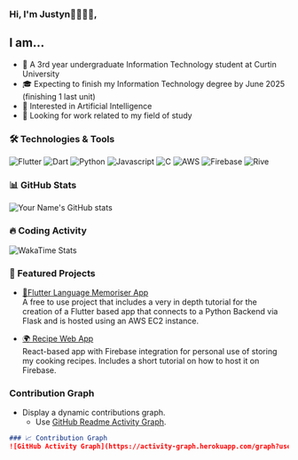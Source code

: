 ### Hi, I'm Justyn👋🧑🏾‍💻,
## I am...

- 📖 A 3rd year undergraduate Information Technology student at Curtin University
- 🎓 Expecting to finish my Information Technology degree by June 2025 (finishing 1 last unit)
- 🤔 Interested in Artificial Intelligence
- 👀 Looking for work related to my field of study

### 🛠️ Technologies & Tools

![Flutter](https://img.shields.io/badge/-Flutter-blue?logo=flutter&logoColor=white)
![Dart](https://img.shields.io/badge/-Dart-green?logo=dart&logoColor=white)
![Python](https://img.shields.io/badge/-Python-purple?logo=python&logoColor=white)
![Javascript](https://img.shields.io/badge/-Javascript-yellow?logo=javascript&logoColor=white)
![C](https://img.shields.io/badge/-C-grey?logo=c&logoColor=white)
![AWS](https://img.shields.io/badge/-AWS-orange?logo=amazon-aws&logoColor=white)
![Firebase](https://img.shields.io/badge/-Firebase-red?logo=firebase&logoColor=white)
![Rive](https://img.shields.io/badge/-Rive-black?logo=rive&logoColor=white)

### 📊 GitHub Stats
![Your Name's GitHub stats](https://github-readme-stats.vercel.app/api?username=Justyn-M&show_icons=true&theme=tokyonight)

### 🔥 Coding Activity
![WakaTime Stats](https://github-readme-stats.vercel.app/api/wakatime?username=Justyn-M)

### 🚀 Featured Projects

- [📱Flutter Language Memoriser App](https://github.com/Justyn-M/language_memoriser)  
  A free to use project that includes a very in depth tutorial for the creation of a Flutter based app that connects to a Python Backend via Flask and is hosted using an AWS EC2 instance.
  
- [🌍 Recipe Web App](https://github.com/Justyn-M/recipe-organiser)  
  React-based app with Firebase integration for personal use of storing my cooking recipes. Includes a short tutorial on how to host it on Firebase.

### Contribution Graph
- Display a dynamic contributions graph.
  - Use [GitHub Readme Activity Graph](https://github.com/Ashutosh00710/github-readme-activity-graph).

```markdown
### 📈 Contribution Graph
![GitHub Activity Graph](https://activity-graph.herokuapp.com/graph?username=Justyn-M&theme=dracula)

